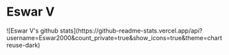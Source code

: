 <h1>Eswar V</h1>
![Eswar V's github stats](https://github-readme-stats.vercel.app/api?username=Eswar2000&count_private=true&show_icons=true&theme=chartreuse-dark)
